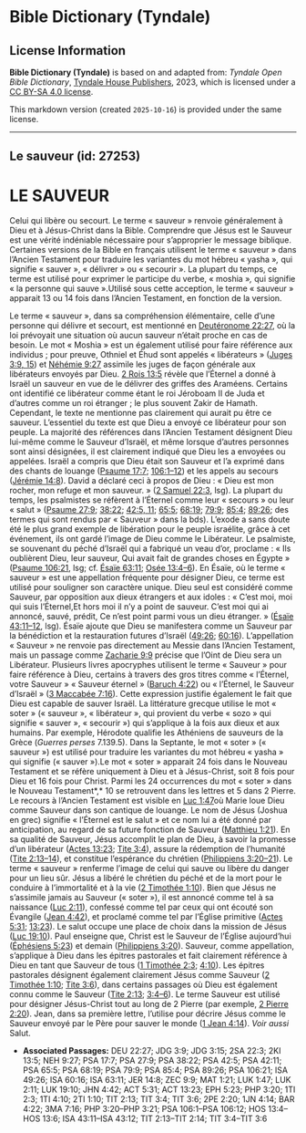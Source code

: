 # Bible Dictionary (Tyndale)

## License Information

**Bible Dictionary (Tyndale)** is based on and adapted from: _Tyndale Open Bible Dictionary_, [Tyndale House Publishers](https://tyndaleopenresources.com/), 2023, which is licensed under a [CC BY-SA 4.0 license](https://creativecommons.org/licenses/by-sa/4.0/legalcode.en).

This markdown version (created `2025-10-16`) is provided under the same license.



--------------------------------

## Le sauveur (id: 27253)

LE SAUVEUR
==========

Celui qui libère ou secourt. Le terme « sauveur » renvoie généralement à Dieu et à Jésus\-Christ dans la Bible. Comprendre que Jésus est le Sauveur est une vérité indéniable nécessaire pour s’approprier le message biblique. Certaines versions de la Bible en français utilisent le terme « sauveur » dans l’Ancien Testament pour traduire les variantes du mot hébreu « yasha »*,* qui signifie « sauver », « délivrer » ou « secourir ». La plupart du temps, ce terme est utilisé pour exprimer le participe du verbe, « moshia »*,* qui signifie « la personne qui sauve ».Utilisé sous cette acception, le terme « sauveur » apparait 13 ou 14 fois dans l’Ancien Testament, en fonction de la version.

Le terme « sauveur », dans sa compréhension élémentaire, celle d’une personne qui délivre et secourt, est mentionné en [Deutéronome 22:27](https://ref.ly/Deut22:27), où la loi prévoyait une situation où aucun sauveur n’était proche en cas de besoin. Le mot « Moshia » est un également utilisé pour faire référence aux individus ; pour preuve, Othniel et Éhud sont appelés « libérateurs » ([Juges 3:9, 15](https://ref.ly/Judg3:9,Judg3:15)) et [Néhémie 9:27](https://ref.ly/Neh9:27) assimile les juges de façon générale aux libérateurs envoyés par Dieu. [2 Rois 13:5](https://ref.ly/2Kgs13:5) révèle que l’Éternel a donné à Israël un sauveur en vue de le délivrer des griffes des Araméens. Certains ont identifié ce libérateur comme étant le roi Jéroboam II de Juda et d’autres comme un roi étranger ; le plus souvent Zakir de Hamath. Cependant, le texte ne mentionne pas clairement qui aurait pu être ce sauveur. L’essentiel du texte est que Dieu a envoyé ce libérateur pour son peuple. La majorité des références dans l’Ancien Testament désignent Dieu lui\-même comme le Sauveur d’Israël, et même lorsque d’autres personnes sont ainsi désignées, il est clairement indiqué que Dieu les a envoyées ou appelées. Israël a compris que Dieu était son Sauveur et l’a exprimé dans des chants de louange ([Psaume 17:7](https://ref.ly/Ps17:7); [106:1–12](https://ref.ly/Ps106:1-Ps106:12)) et les appels au secours ([Jérémie 14:8](https://ref.ly/Jer14:8)). David a déclaré ceci à propos de Dieu : « Dieu est mon rocher, mon refuge et mon sauveur. » ([2 Samuel 22:3](https://ref.ly/2Sam22:3), lsg). La plupart du temps, les psalmistes se réfèrent à l’Éternel comme leur « secours » ou leur « salut » ([Psaume 27:9](https://ref.ly/Ps27:9); [38:22](https://ref.ly/Ps38:22); [42:5, 11](https://ref.ly/Ps42:5,Ps42:11); [65:5](https://ref.ly/Ps65:5); [68:19](https://ref.ly/Ps68:19); [79:9](https://ref.ly/Ps79:9); [85:4](https://ref.ly/Ps85:4); [89:26](https://ref.ly/Ps89:26); des termes qui sont rendus par « Sauveur » dans la bds). L’exode a sans doute été le plus grand exemple de libération pour le peuple israélite, grâce à cet événement, ils ont gardé l’image de Dieu comme le Libérateur. Le psalmiste, se souvenant du péché d’Israël qui a fabriqué un veau d’or, proclame : « Ils oublièrent Dieu, leur sauveur, Qui avait fait de grandes choses en Égypte » ([Psaume 106:21](https://ref.ly/Ps106:21), lsg; cf. [Ésaïe 63:11](https://ref.ly/Isa63:11); [Osée 13:4–6](https://ref.ly/Hos13:4-Hos13:6)). En Ésaïe, où le terme « sauveur » est une appellation fréquente pour désigner Dieu, ce terme est utilisé pour souligner son caractère unique. Dieu seul est considéré comme Sauveur, par opposition aux dieux étrangers et aux idoles : « C’est moi, moi qui suis l’Éternel,Et hors moi il n’y a point de sauveur. C’est moi qui ai annoncé, sauvé, prédit, Ce n’est point parmi vous un dieu étranger. » ([Ésaïe 43:11–12](https://ref.ly/Isa43:11-Isa43:12), lsg). Ésaïe ajoute que Dieu se manifestera comme un Sauveur par la bénédiction et la restauration futures d’Israël ([49:26](https://ref.ly/Isa49:26); [60:16](https://ref.ly/Isa60:16)). L’appellation « Sauveur » ne renvoie pas directement au Messie dans l’Ancien Testament, mais un passage comme [Zacharie 9:9](https://ref.ly/Zech9:9) précise que l’Oint de Dieu sera un Libérateur. Plusieurs livres apocryphes utilisent le terme « Sauveur » pour faire référence à Dieu, certains à travers des gros titres comme « l’Éternel, votre Sauveur » « Sauveur éternel » ([Baruch 4:22](https://ref.ly/Bar4:22)) ou « l’Éternel, le Sauveur d’Israël » ([3 Maccabée 7:16](https://ref.ly/3Macc7:16)). Cette expression justifie également le fait que Dieu est capable de sauver Israël. La littérature grecque utilise le mot « soter » (« sauveur », « libérateur », qui provient du verbe « sozo » qui signifie « sauver », « secourir ») qui s’applique à la fois aux dieux et aux humains. Par exemple, Hérodote qualifie les Athéniens de sauveurs de la Grèce (*Guerres perses* 7\.139\.5\). Dans la Septante, le mot « soter » (« sauveur ») est utilisé pour traduire les variantes du mot hébreu « yasha » qui signifie (« sauver »).Le mot « soter » apparait 24 fois dans le Nouveau Testament et se réfère uniquement à Dieu et à Jésus\-Christ, soit 8 fois pour Dieu et 16 fois pour Christ. Parmi les 24 occurrences du mot « soter » dans le Nouveau Testament*,* 10 se retrouvent dans les lettres et 5 dans 2 Pierre. Le recours à l’Ancien Testament est visible en [Luc 1:47](https://ref.ly/Luke1:47)où Marie loue Dieu comme Sauveur dans son cantique de louange. Le nom de Jésus (Joshua en grec) signifie « l’Éternel est le salut » et ce nom lui a été donné par anticipation, au regard de sa future fonction de Sauveur ([Matthieu 1:21](https://ref.ly/Matt1:21)). En sa qualité de Sauveur, Jésus accomplit le plan de Dieu, à savoir la promesse d’un libérateur ([Actes 13:23](https://ref.ly/Acts13:23); [Tite 3:4](https://ref.ly/Titus3:4)), assure la rédemption de l’humanité ([Tite 2:13–14](https://ref.ly/Titus2:13-Titus2:14)), et constitue l’espérance du chrétien ([Philippiens 3:20–21](https://ref.ly/Phil3:20-Phil3:21)). Le terme « sauveur » renferme l’image de celui qui sauve ou libère du danger pour un lieu sûr. Jésus a libéré le chrétien du péché et de la mort pour le conduire à l’immortalité et à la vie ([2 Timothée 1:10](https://ref.ly/2Tim1:10)). Bien que Jésus ne s’assimile jamais au Sauveur (« soter »), il est annoncé comme tel à sa naissance ([Luc 2:11](https://ref.ly/Luke2:11)), confessé comme tel par ceux qui ont écouté son Évangile ([Jean 4:42](https://ref.ly/John4:42)), et proclamé comme tel par l’Église primitive ([Actes 5:31](https://ref.ly/Acts5:31); [13:23](https://ref.ly/Acts13:23)). Le salut occupe une place de choix dans la mission de Jésus ([Luc 19:10](https://ref.ly/Luke19:10)). Paul enseigne que, Christ est le Sauveur de l’Église aujourd’hui ([Éphésiens 5:23](https://ref.ly/Eph5:23)) et demain ([Philippiens 3:20](https://ref.ly/Phil3:20)). Sauveur, comme appellation, s’applique à Dieu dans les épitres pastorales et fait clairement référence à Dieu en tant que Sauveur de tous ([1 Timothée 2:3](https://ref.ly/1Tim2:3); [4:10](https://ref.ly/1Tim4:10)). Les épitres pastorales désignent également clairement Jésus comme Sauveur ([2 Timothée 1:10](https://ref.ly/2Tim1:10); [Tite 3:6](https://ref.ly/Titus3:6)), dans certains passages où Dieu est également connu comme le Sauveur ([Tite 2:13](https://ref.ly/Titus2:13); [3:4–6](https://ref.ly/Titus3:4-Titus3:6)). Le terme Sauveur est utilisé pour désigner Jésus\-Christ tout au long de 2 Pierre (par exemple, [2 Pierre 2:20](https://ref.ly/2Pet2:20)). Jean, dans sa première lettre, l’utilise pour décrire Jésus comme le Sauveur envoyé par le Père pour sauver le monde ([1 Jean 4:14](https://ref.ly/1John4:14)). *Voir aussi* Salut.

* **Associated Passages:** DEU 22:27; JDG 3:9; JDG 3:15; 2SA 22:3; 2KI 13:5; NEH 9:27; PSA 17:7; PSA 27:9; PSA 38:22; PSA 42:5; PSA 42:11; PSA 65:5; PSA 68:19; PSA 79:9; PSA 85:4; PSA 89:26; PSA 106:21; ISA 49:26; ISA 60:16; ISA 63:11; JER 14:8; ZEC 9:9; MAT 1:21; LUK 1:47; LUK 2:11; LUK 19:10; JHN 4:42; ACT 5:31; ACT 13:23; EPH 5:23; PHP 3:20; 1TI 2:3; 1TI 4:10; 2TI 1:10; TIT 2:13; TIT 3:4; TIT 3:6; 2PE 2:20; 1JN 4:14; BAR 4:22; 3MA 7:16; PHP 3:20–PHP 3:21; PSA 106:1–PSA 106:12; HOS 13:4–HOS 13:6; ISA 43:11–ISA 43:12; TIT 2:13–TIT 2:14; TIT 3:4–TIT 3:6

